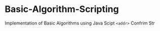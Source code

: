 # Basic-Algorithm-Scripting
Implementation of Basic Algorithms using Java Scipt
`<addr>` Confrim Str
